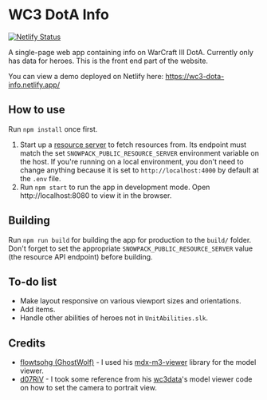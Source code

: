 # WC3 DotA Info

[![Netlify Status](https://api.netlify.com/api/v1/badges/47086135-bad0-4788-b17a-600e461faac6/deploy-status)](https://app.netlify.com/sites/wc3-dota-info/deploys)

A single-page web app containing info on WarCraft III DotA. Currently only has data for heroes. This is the front end part of the website.

You can view a demo deployed on Netlify here: https://wc3-dota-info.netlify.app/

## How to use

Run `npm install` once first.

1. Start up a [resource server](https://github.com/jp06/wc3-dota-info-api) to fetch resources from. Its endpoint must match the set `SNOWPACK_PUBLIC_RESOURCE_SERVER` environment variable on the host. If you're running on a local environment, you don't need to change anything because it is set to `http://localhost:4000` by default at the `.env` file.
2. Run `npm start` to run the app in development mode. Open http://localhost:8080 to view it in the browser.

## Building

Run `npm run build` for building the app for production to the `build/` folder. Don't forget to set the appropriate `SNOWPACK_PUBLIC_RESOURCE_SERVER` value (the resource API endpoint) before building.

## To-do list

* Make layout responsive on various viewport sizes and orientations.
* Add items.
* Handle other abilities of heroes not in `UnitAbilities.slk`.

## Credits

* [flowtsohg (GhostWolf)](https://github.com/flowtsohg) - I used his [mdx-m3-viewer](https://github.com/flowtsohg/mdx-m3-viewer) library for the model viewer.
* [d07RiV](https://github.com/d07RiV) - I took some reference from his [wc3data](https://github.com/d07RiV/wc3data)'s model viewer code on how to set the camera to portrait view.
